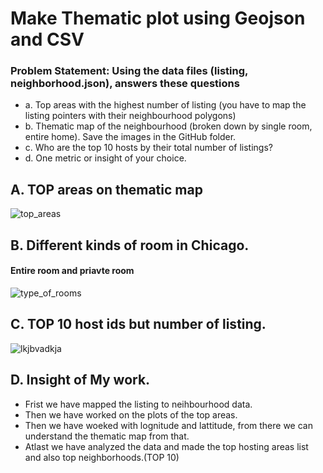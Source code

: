 
# Make Thematic plot using Geojson and CSV

### Problem Statement: Using the data files (listing, neighborhood.json), answers these questions 
- a. Top areas with the highest number of listing (you have to map the listing pointers with their neighbourhood polygons) 
- b. Thematic map of the neighbourhood (broken down by single room, entire home). Save the images in the GitHub folder. 
- c. Who are the top 10 hosts by their total number of listings? 
- d. One metric or insight of your choice.  

## A. TOP areas on thematic map 
![top_areas](https://user-images.githubusercontent.com/50532530/117194989-5ee27880-ae02-11eb-85e0-b0d4dd3ac705.png)

## B. Different kinds of room in Chicago.
#### Entire room and priavte room
![type_of_rooms](https://user-images.githubusercontent.com/50532530/117195208-a2d57d80-ae02-11eb-8d1b-0cab5c65e1da.png)

## C. TOP 10 host ids but number of listing. 
![lkjbvadkja](https://user-images.githubusercontent.com/50532530/117195352-cf899500-ae02-11eb-8aca-bae24a9131d0.PNG)

## D. Insight of My work.

- Frist we have mapped the listing to neihbourhood data.
- Then we have worked on the plots of the top areas.
- Then we have woeked with lognitude and lattitude, from there we can understand the thematic map from that.
- Atlast we have analyzed the data and made the top  hosting areas list and also top neighborhoods.(TOP 10)
